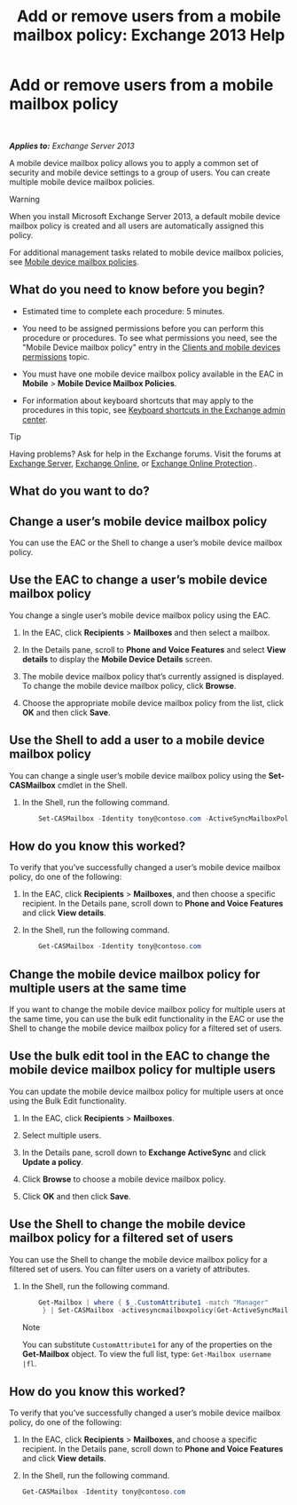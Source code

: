 ﻿---
title: 'Add or remove users from a mobile mailbox policy: Exchange 2013 Help'
TOCTitle: Add or remove users from a mobile mailbox policy
ms:assetid: 4ca8e395-c074-4165-b788-16fae3e2ccab
ms:mtpsurl: https://technet.microsoft.com/en-us/library/Aa997929(v=EXCHG.150)
ms:contentKeyID: 49318497
ms.date: 12/09/2016
mtps_version: v=EXCHG.150
---

# Add or remove users from a mobile mailbox policy

 

_**Applies to:** Exchange Server 2013_


A mobile device mailbox policy allows you to apply a common set of security and mobile device settings to a group of users. You can create multiple mobile device mailbox policies.


> [!WARNING]
> When you install Microsoft Exchange Server 2013, a default mobile device mailbox policy is created and all users are automatically assigned this policy.



For additional management tasks related to mobile device mailbox policies, see [Mobile device mailbox policies](mobile-device-mailbox-policies-exchange-2013-help.md).

## What do you need to know before you begin?

  - Estimated time to complete each procedure: 5 minutes.

  - You need to be assigned permissions before you can perform this procedure or procedures. To see what permissions you need, see the "Mobile Device mailbox policy" entry in the [Clients and mobile devices permissions](clients-and-mobile-devices-permissions-exchange-2013-help.md) topic.

  - You must have one mobile device mailbox policy available in the EAC in **Mobile** \> **Mobile Device Mailbox Policies**.

  - For information about keyboard shortcuts that may apply to the procedures in this topic, see [Keyboard shortcuts in the Exchange admin center](keyboard-shortcuts-in-the-exchange-admin-center-exchange-online-protection-help.md).


> [!TIP]
> Having problems? Ask for help in the Exchange forums. Visit the forums at <A href="https://go.microsoft.com/fwlink/p/?linkid=60612">Exchange Server</A>, <A href="https://go.microsoft.com/fwlink/p/?linkid=267542">Exchange Online</A>, or <A href="https://go.microsoft.com/fwlink/p/?linkid=285351">Exchange Online Protection</A>..



## What do you want to do?

## Change a user’s mobile device mailbox policy

You can use the EAC or the Shell to change a user’s mobile device mailbox policy.

## Use the EAC to change a user’s mobile device mailbox policy

You change a single user’s mobile device mailbox policy using the EAC.

1.  In the EAC, click **Recipients** \> **Mailboxes** and then select a mailbox.

2.  In the Details pane, scroll to **Phone and Voice Features** and select **View details** to display the **Mobile Device Details** screen.

3.  The mobile device mailbox policy that’s currently assigned is displayed. To change the mobile device mailbox policy, click **Browse**.

4.  Choose the appropriate mobile device mailbox policy from the list, click **OK** and then click **Save**.

## Use the Shell to add a user to a mobile device mailbox policy

You can change a single user’s mobile device mailbox policy using the **Set-CASMailbox** cmdlet in the Shell.

1.  In the Shell, run the following command.
    
    ```powershell
        Set-CASMailbox -Identity tony@contoso.com -ActiveSyncMailboxPolicy "Sales" 
    ```

## How do you know this worked?

To verify that you’ve successfully changed a user’s mobile device mailbox policy, do one of the following:

1.  In the EAC, click **Recipients** \> **Mailboxes**, and then choose a specific recipient. In the Details pane, scroll down to **Phone and Voice Features** and click **View details**.

2.  In the Shell, run the following command.
    
    ```powershell
        Get-CASMailbox -Identity tony@contoso.com 
    ```

## Change the mobile device mailbox policy for multiple users at the same time

If you want to change the mobile device mailbox policy for multiple users at the same time, you can use the bulk edit functionality in the EAC or use the Shell to change the mobile device mailbox policy for a filtered set of users.

## Use the bulk edit tool in the EAC to change the mobile device mailbox policy for multiple users

You can update the mobile device mailbox policy for multiple users at once using the Bulk Edit functionality.

1.  In the EAC, click **Recipients** \> **Mailboxes**.

2.  Select multiple users.

3.  In the Details pane, scroll down to **Exchange ActiveSync** and click **Update a policy**.

4.  Click **Browse** to choose a mobile device mailbox policy.

5.  Click **OK** and then click **Save**.

## Use the Shell to change the mobile device mailbox policy for a filtered set of users

You can use the Shell to change the mobile device mailbox policy for a filtered set of users. You can filter users on a variety of attributes.

1.  In the Shell, run the following command.
    
    ```powershell
        Get-Mailbox | where { $_.CustomAttribute1 -match "Manager"
         } | Set-CASMailbox -activesyncmailboxpolicy(Get-ActiveSyncMailboxPolicy "Contoso").Identity
    ```

    > [!NOTE]
    > You can substitute <CODE>CustomAttribute1</CODE> for any of the properties on the <STRONG>Get-Mailbox</STRONG> object. To view the full list, type: <CODE>Get-Mailbox username |fl</CODE>.



## How do you know this worked?

To verify that you’ve successfully changed a user’s mobile device mailbox policy, do one of the following:

1.  In the EAC, click **Recipients** \> **Mailboxes**, and choose a specific recipient. In the Details pane, scroll down to **Phone and Voice Features** and click **View details**.

2.  In the Shell, run the following command.
    
    ```powershell
    Get-CASMailbox -Identity tony@contoso.com
    ```

